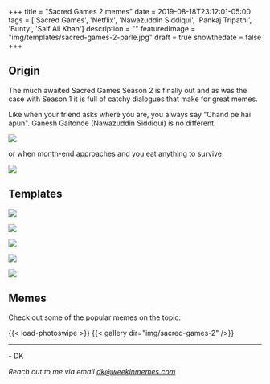 +++
title = "Sacred Games 2 memes"
date = 2019-08-18T23:12:01-05:00
tags = ['Sacred Games', 'Netflix', 'Nawazuddin Siddiqui', 'Pankaj Tripathi', 'Bunty', 'Saif Ali Khan']
description = ""
featuredImage = "img/templates/sacred-games-2-parle.jpg"
draft = true
showthedate = false
+++


## Origin

The much awaited Sacred Games Season 2 is finally out and as was the case with Season 1 it is full of catchy dialogues that make for great memes.
<!--more-->

Like when your friend asks where you are, you always say "Chand pe hai apun". Ganesh Gaitonde (Nawazuddin Siddiqui) is no different.

![](img/sacred-games-2/sacred-games-2-000.png)

or when month-end approaches and you eat anything to survive

![](img/sacred-games-2/sacred-games-2-003.png)

## Templates

![](img/templates/sacred-games-2-partnership.jpg)

![](img/templates/sacred-games-2-murga.jpg)

![](img/templates/sacred-games-2-chand.jpg)

![](img/templates/sacred-games-2-parle.jpg)

![](img/templates/sacred-games-2-guruji-ka-pyaar.jpg)

## Memes

Check out some of the popular memes on the topic:

{{< load-photoswipe >}}
{{< gallery dir="img/sacred-games-2" />}}


---
\- DK

*Reach out to me via email dk@weekinmemes.com*